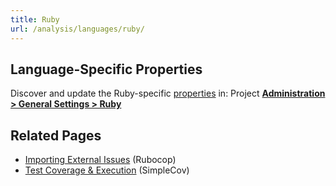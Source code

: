 ```yaml
---
title: Ruby
url: /analysis/languages/ruby/
---
```




## Language-Specific Properties

Discover and update the Ruby-specific [properties](/analysis/analysis-parameters/) in: <!-- sonarcloud -->Project <!-- /sonarcloud --> **[Administration > General Settings > Ruby](/#sonarqube-admin#/admin/settings?category=ruby)**

## Related Pages
* [Importing External Issues](/analysis/external-issues/) (Rubocop)
* [Test Coverage & Execution](/analysis/coverage/) (SimpleCov)
